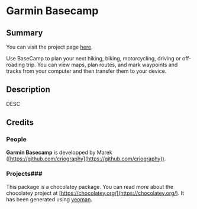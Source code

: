 # Garmin Basecamp

## Summary 
You can visit the project page [here](http://www.garmin.com/en-GB/shop/downloads/basecamp).

Use BaseCamp to plan your next hiking, biking, motorcycling, driving or off-roading trip. You can view maps, plan routes, and mark waypoints and tracks from your computer and then transfer them to your device.

## Description 
DESC

## Credits
### People ###
**Garmin Basecamp** is developped by Marek ([https://github.com/criography](https://github.com/criography)).

### Projects###
This package is a chocolatey package. You can read more about the chocolatey project at [https://chocolatey.org/](https://chocolatey.org/). It has been generated using [yeoman](http://yeoman.io/).

